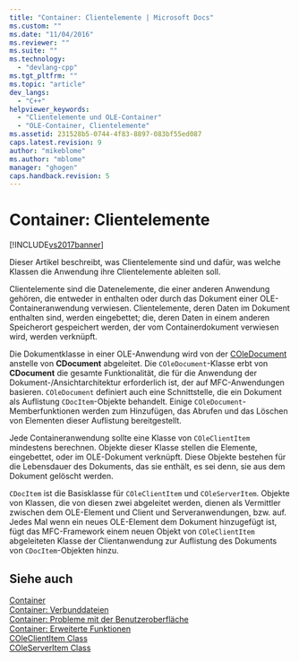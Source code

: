 ```yaml
---
title: "Container: Clientelemente | Microsoft Docs"
ms.custom: ""
ms.date: "11/04/2016"
ms.reviewer: ""
ms.suite: ""
ms.technology: 
  - "devlang-cpp"
ms.tgt_pltfrm: ""
ms.topic: "article"
dev_langs: 
  - "C++"
helpviewer_keywords: 
  - "Clientelemente und OLE-Container"
  - "OLE-Container, Clientelemente"
ms.assetid: 231528b5-0744-4f83-8897-083bf55ed087
caps.latest.revision: 9
author: "mikeblome"
ms.author: "mblome"
manager: "ghogen"
caps.handback.revision: 5
---
```

# Container: Clientelemente
[!INCLUDE[vs2017banner](../assembler/inline/includes/vs2017banner.md)]

Dieser Artikel beschreibt, was Clientelemente sind und dafür, was welche Klassen die Anwendung ihre Clientelemente ableiten soll.  
  
 Clientelemente sind die Datenelemente, die einer anderen Anwendung gehören, die entweder in enthalten oder durch das Dokument einer OLE\-Containeranwendung verwiesen.  Clientelemente, deren Daten im Dokument enthalten sind, werden eingebettet; die, deren Daten in einem anderen Speicherort gespeichert werden, der vom Containerdokument verwiesen wird, werden verknüpft.  
  
 Die Dokumentklasse in einer OLE\-Anwendung wird von der [COleDocument](../mfc/reference/coledocument-class.md) anstelle von **CDocument** abgeleitet.  Die `COleDocument`\-Klasse erbt von **CDocument** die gesamte Funktionalität, die für die Anwendung der Dokument\-\/Ansichtarchitektur erforderlich ist, der auf MFC\-Anwendungen basieren.  `COleDocument` definiert auch eine Schnittstelle, die ein Dokument als Auflistung `CDocItem`\-Objekte behandelt.  Einige `COleDocument`\-Memberfunktionen werden zum Hinzufügen, das Abrufen und das Löschen von Elementen dieser Auflistung bereitgestellt.  
  
 Jede Containeranwendung sollte eine Klasse von `COleClientItem` mindestens berechnen.  Objekte dieser Klasse stellen die Elemente, eingebettet, oder im OLE\-Dokument verknüpft.  Diese Objekte bestehen für die Lebensdauer des Dokuments, das sie enthält, es sei denn, sie aus dem Dokument gelöscht werden.  
  
 `CDocItem` ist die Basisklasse für `COleClientItem` und `COleServerItem`.  Objekte von Klassen, die von diesen zwei abgeleitet werden, dienen als Vermittler zwischen dem OLE\-Element und Client und Serveranwendungen, bzw. auf.  Jedes Mal wenn ein neues OLE\-Element dem Dokument hinzugefügt ist, fügt das MFC\-Framework einem neuen Objekt von `COleClientItem` abgeleiteten Klasse der Clientanwendung zur Auflistung des Dokuments von `CDocItem`\-Objekten hinzu.  
  
## Siehe auch  
 [Container](../mfc/containers.md)   
 [Container: Verbunddateien](../mfc/containers-compound-files.md)   
 [Container: Probleme mit der Benutzeroberfläche](../mfc/containers-user-interface-issues.md)   
 [Container: Erweiterte Funktionen](../mfc/containers-advanced-features.md)   
 [COleClientItem Class](../mfc/reference/coleclientitem-class.md)   
 [COleServerItem Class](../mfc/reference/coleserveritem-class.md)